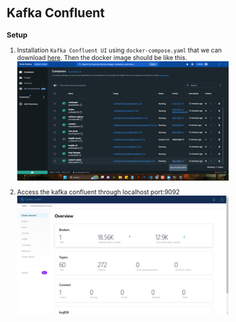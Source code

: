 # Kafka Confluent

### Setup
1. Installation `Kafka Confluent UI` using `docker-compose.yaml` that we can download [here](https://github.com/confluentinc/cp-all-in-one/blob/7.3.0-post/cp-all-in-one/docker-compose.yml). Then the docker image should be like this.
![img](assets/Screenshot%20(278).png)

2. Access the kafka confluent through localhost port:9092
![img](assets/Screenshot%20(277).png)
